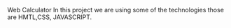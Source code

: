 Web Calculator
In this project we are using some of the technologies those are HMTL,CSS, JAVASCRIPT.
